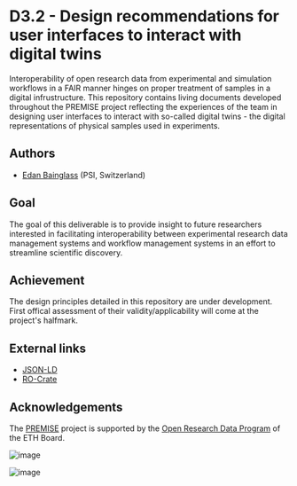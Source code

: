 # D3.2 - Design recommendations for user interfaces to interact with digital twins

Interoperability of open research data from experimental and simulation workflows in a FAIR manner hinges on proper treatment of samples in a digital infrustructure. This repository contains living documents developed throughout the PREMISE project reflecting the experiences of the team in designing user interfaces to interact with so-called digital twins - the digital representations of physical samples used in experiments.

## Authors

- [Edan Bainglass](edan.bainglass@psi.ch) (PSI, Switzerland)

## Goal

The goal of this deliverable is to provide insight to future researchers interested in facilitating interoperability between experimental research data management systems and workflow management systems in an effort to streamline scientific discovery.

## Achievement

The design principles detailed in this repository are under development. First offical assessment of their validity/applicability will come at the project's halfmark.

## External links

- [JSON-LD](https://json-ld.org/)
- [RO-Crate](https://www.researchobject.org/ro-crate/)

## Acknowledgements

The [PREMISE](https://ord-premise.github.io/) project is supported by the [Open Research Data Program](https://ethrat.ch/en/eth-domain/open-research-data/) of the ETH Board.

![image](https://github.com/ord-premise/metadata-batteries/assets/45081142/74640b5c-ee94-41e1-9acd-fa47da866fe8)

![image](https://github.com/ord-premise/metadata-batteries/assets/45081142/d282c4d9-feb3-47dc-b5d4-c616151518be)
